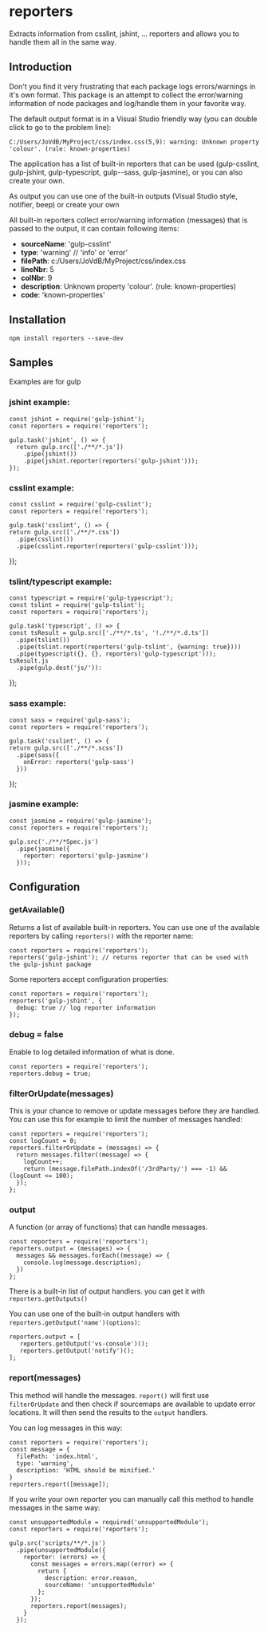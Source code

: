 # reporters

Extracts information from csslint, jshint, ... reporters and allows you to handle them all in the same way.

## Introduction
Don't you find it very frustrating that each package logs errors/warnings in it's own format. This package is an attempt to collect the error/warning information of node packages and log/handle them in your favorite way.

The default output format is in a Visual Studio friendly way (you can double click to go to the problem line):

    C:/Users/JoVdB/MyProject/css/index.css(5,9): warning: Unknown property 'colour'. (rule: known-properties)

The application has a list of built-in reporters that can be used (gulp-csslint, gulp-jshint, gulp-typescript, gulp--sass, gulp-jasmine), or you can also create your own.

As output you can use one of the built-in outputs (Visual Studio style, notifier, beep) or create your own

All built-in reporters collect error/warning information (messages) that is passed to the output, it can contain following items:

- **sourceName**: 'gulp-csslint'
- **type**: 'warning' // 'info' or 'error'
- **filePath**: c:/Users/JoVdB/MyProject/css/index.css
- **lineNbr**: 5
- **colNbr**: 9
- **description**: Unknown property 'colour'. (rule: known-properties)
- **code**: 'known-properties'

## Installation
    npm install reporters --save-dev

## Samples
Examples are for gulp

### jshint example:
    const jshint = require('gulp-jshint');
    const reporters = require('reporters');

    gulp.task('jshint', () => {
      return gulp.src(['./**/*.js'])
        .pipe(jshint())
        .pipe(jshint.reporter(reporters('gulp-jshint')));
    });

### csslint example:
    const csslint = require('gulp-csslint');
    const reporters = require('reporters');

    gulp.task('csslint', () => {
    return gulp.src(['./**/*.css'])
      .pipe(csslint())
      .pipe(csslint.reporter(reporters('gulp-csslint')));
  });

### tslint/typescript example:
    const typescript = require('gulp-typescript');
    const tslint = require('gulp-tslint');
    const reporters = require('reporters');

    gulp.task('typescript', () => {
    const tsResult = gulp.src(['./**/*.ts', '!./**/*.d.ts'])
      .pipe(tslint())
      .pipe(tslint.report(reporters('gulp-tslint', {warning: true})))
      .pipe(typescript({}, {}, reporters('gulp-typescript')));
    tsResult.js
      .pipe(gulp.dest('js/')):
  });
### sass example:
    const sass = require('gulp-sass');
    const reporters = require('reporters');

    gulp.task('csslint', () => {
    return gulp.src(['./**/*.scss'])
      .pipe(sass({
        onError: reporters('gulp-sass')
      }))
  });

### jasmine example:
    const jasmine = require('gulp-jasmine');
    const reporters = require('reporters');

    gulp.src('./**/*Spec.js')
      .pipe(jasmine({
        reporter: reporters('gulp-jasmine')
      }));


## Configuration

### getAvailable()
Returns a list of available built-in reporters.
You can use one of the available reporters by calling `reporters()` with the reporter name:

    const reporters = require('reporters');
    reporters('gulp-jshint'); // returns reporter that can be used with the gulp-jshint package

Some reporters accept configuration properties:

    const reporters = require('reporters');
    reporters('gulp-jshint', {
      debug: true // log reporter information
    });

### debug = false
Enable to log detailed information of what is done.

    const reporters = require('reporters');
    reporters.debug = true;


### filterOrUpdate(messages)
This is your chance to remove or update messages before they are handled.
You can use this for example to limit the number of messages handled:

    const reporters = require('reporters');
    const logCount = 0;
    reporters.filterOrUpdate = (messages) => {
      return messages.filter((message) => {
        logCount++;
        return (message.filePath.indexOf('/3rdParty/') === -1) && (logCount <= 100);
      });
    };

### output
A function (or array of functions) that can handle messages.

    const reporters = require('reporters');
    reporters.output = (messages) => {
      messages && messages.forEach((message) => {
        console.log(message.description);
      })
    };

There is a built-in list of output handlers. you can get it with `reporters.getOutputs()`

You can use one of the built-in output handlers with `reporters.getOutput('name')(options)`:

    reporters.output = [
       reporters.getOutput('vs-console')();
       reporters.getOutput('notify')();
    ];

### report(messages)
This method will handle the messages.
`report()` will first use `filterOrUpdate` and then check if sourcemaps are available to update error locations.
It will then send the results to the `output` handlers.

You can log messages in this way:

    const reporters = require('reporters');
    const message = {
      filePath: 'index.html',
      type: 'warning',
      description: 'HTML should be minified.'
    }
    reporters.report([message]);

If you write your own reporter you can manually call this method to handle messages in the same way:

    const unsupportedModule = required('unsupportedModule');
    const reporters = require('reporters');
    
    gulp.src('scripts/**/*.js')
      .pipe(unsupportedModule({
        reporter: (errors) => {
          const messages = errors.map((error) => {
            return {
              description: error.reason,
              sourceName: 'unsupportedModule'
            };
          });
          reporters.report(messages);
        }
      });
